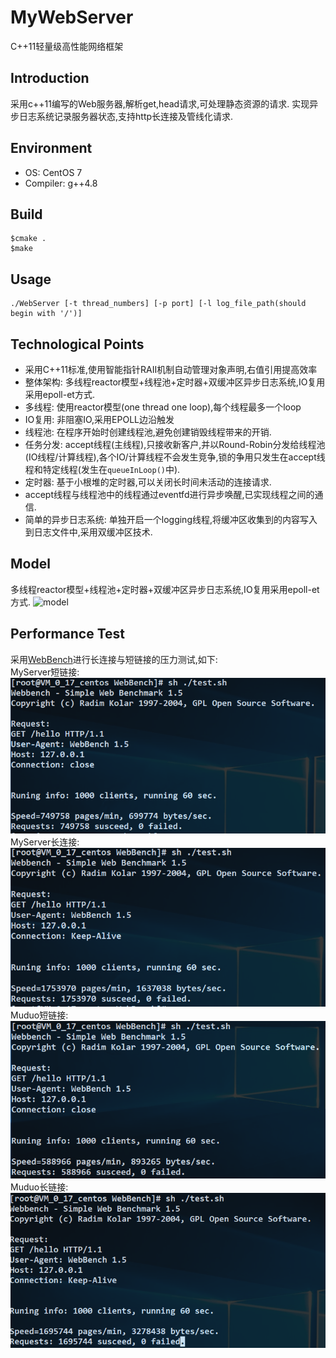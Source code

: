 # MyWebServer
C++11轻量级高性能网络框架
## Introduction
采用c++11编写的Web服务器,解析get,head请求,可处理静态资源的请求. 实现异步日志系统记录服务器状态,支持http长连接及管线化请求.

## Environment
- OS: CentOS 7
- Compiler: g++4.8
## Build
```
$cmake .
$make
```
## Usage
```
./WebServer [-t thread_numbers] [-p port] [-l log_file_path(should begin with '/')]
```

## Technological Points
- 采用C++11标准,使用智能指针RAII机制自动管理对象声明,右值引用提高效率
- 整体架构: 多线程reactor模型+线程池+定时器+双缓冲区异步日志系统,IO复用采用epoll-et方式.
- 多线程: 使用reactor模型(one thread one loop),每个线程最多一个loop
- IO复用: 非阻塞IO,采用EPOLL边沿触发
- 线程池: 在程序开始时创建线程池,避免创建销毁线程带来的开销.
- 任务分发: accept线程(主线程),只接收新客户,并以Round-Robin分发给线程池(IO线程/计算线程),各个IO/计算线程不会发生竞争,锁的争用只发生在accept线程和特定线程(发生在```queueInLoop()```中).
- 定时器: 基于小根堆的定时器,可以关闭长时间未活动的连接请求.
- accept线程与线程池中的线程通过eventfd进行异步唤醒,已实现线程之间的通信.
- 简单的异步日志系统: 单独开启一个logging线程,将缓冲区收集到的内容写入到日志文件中,采用双缓冲区技术.

## Model
多线程reactor模型+线程池+定时器+双缓冲区异步日志系统,IO复用采用epoll-et方式.
![model]("https://github.com/VVZzzz/MyWebServer/blob/master/pic/model.png")
## Performance Test
采用[WebBench](https://github.com/VVZzzz/MyWebServer/tree/master/WebBench)进行长连接与短链接的压力测试,如下:  
MyServer短链接: ![test](https://github.com/VVZzzz/MyWebServer/blob/master/pic/MyServer%E7%9F%AD%E8%BF%9E%E6%8E%A560s-release.PNG)
MyServer长连接: ![test1](https://github.com/VVZzzz/MyWebServer/blob/master/pic/MyServer%E9%95%BF%E8%BF%9E%E6%8E%A560s-release.PNG)
Muduo短链接: ![test2](https://github.com/VVZzzz/MyWebServer/blob/master/pic/muduo%E7%9F%AD%E8%BF%9E%E6%8E%A560s-release.PNG)
Muduo长链接: ![test3](https://github.com/VVZzzz/MyWebServer/blob/master/pic/muduo%E9%95%BF%E8%BF%9E%E6%8E%A560s-release.PNG)
